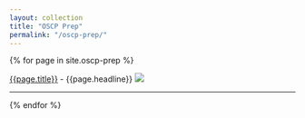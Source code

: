 ```yaml
---
layout: collection
title: "OSCP Prep"
permalink: "/oscp-prep/"
---
```


{% for page in site.oscp-prep %}

<a href="{{ page.url }}">
  {{page.title}}</a> - {{page.headline}}
  <img src="{{page.picture}}"><br>
  <hr>


{% endfor %} 

<!-- <ul>
  {% for page in site.oscp-prep %}
    <li>
      <a href="{{ page.url }}">{{ page.title }}</a>
      - {{ page.headline }}
    </li>
  {% endfor %}
</ul> -->